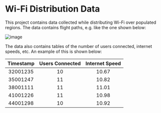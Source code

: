 # Wi-Fi Distribution Data

This project contains data collected while distributing Wi-Fi over populated regions.
The data contains flight paths, e.g. like the one shown below:

![image](https://github.com/flycloudline/wifi-distribution-data/assets/57213348/91359dc0-53e2-430f-ae7a-3b47cf0bbbcb)

The data also contains tables of the number of users connected, internet speeds, etc.
An example of this is shown below:

Timestamp | Users Connected | Internet Speed
:---:|:---:|:---:
32001235 | 10 | 10.67
35001247 | 11 | 10.82
38001111 | 11 | 11.01
41001226 | 11 | 10.98
44001298 | 10 | 10.92
